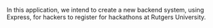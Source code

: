 In this application, we intend to create a new backend system, using Express, for hackers to register for hackathons at Rutgers University.